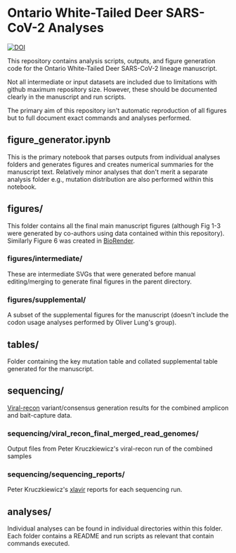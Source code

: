 # Ontario White-Tailed Deer SARS-CoV-2 Analyses

[![DOI](https://zenodo.org/badge/474818523.svg)](https://zenodo.org/badge/latestdoi/474818523)

This repository contains analysis scripts, outputs, and figure generation code
for the Ontario White-Tailed Deer SARS-CoV-2 lineage manuscript.

Not all intermediate or input datasets are included due to limitations with
github maximum repository size. However, these should be documented clearly in 
the manuscript and run scripts.  

The primary aim of this repository isn't automatic reproduction of all figures but to full document exact commands and analyses performed.

## figure\_generator.ipynb
This is the primary notebook that parses outputs from individual analyses folders and generates figures and creates numerical summaries for the manuscript text. 
Relatively minor analyses that don't merit a separate analysis folder e.g., mutation distribution are also performed within this notebook.

## figures/
This folder contains all the final main manuscript figures (although Fig 1-3 were generated by co-authors using data contained within this repository). Similarly Figure 6 was created in [BioRender](https://biorender.com/).

### figures/intermediate/
These are intermediate SVGs that were generated before manual editing/merging to generate final figures in the parent directory. 

### figures/supplemental/
A subset of the supplemental figures for the manuscript (doesn't include the codon usage analyses performed by Oliver Lung's group).

## tables/
Folder containing the key mutation table and collated supplemental table generated for the manuscript.

## sequencing/
[Viral-recon](https://github.com/nf-core/viral-recon) variant/consensus generation results for the combined amplicon and bait-capture data.

### sequencing/viral\_recon\_final\_merged\_read\_genomes/
Output files from Peter Kruczkiewicz's viral-recon run of the combined samples

### sequencing/sequencing\_reports/
Peter Kruczkiewicz's [xlavir](https://github.com/CFIA-NCFAD/xlavir) reports for each sequencing run.

## analyses/
Individual analyses can be found in individual directories within this folder.
Each folder contains a README and run scripts as relevant that contain commands executed.


